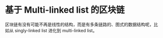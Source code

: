 # 基于 Multi-linked list 的区块链

区块链有没有可能不再是线性的结构，而是有多条链路的、图式的数据结构呢，比如从 singly-linked list 进化到 multi-linked list。
